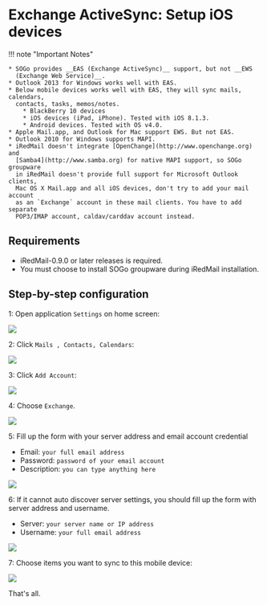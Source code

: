 # Exchange ActiveSync: Setup iOS devices

!!! note "Important Notes"

    * SOGo provides __EAS (Exchange ActiveSync)__ support, but not __EWS
      (Exchange Web Service)__.
    * Outlook 2013 for Windows works well with EAS.
    * Below mobile devices works well with EAS, they will sync mails, calendars,
      contacts, tasks, memos/notes.
        * BlackBerry 10 devices
        * iOS devices (iPad, iPhone). Tested with iOS 8.1.3.
        * Android devices. Tested with OS v4.0.
    * Apple Mail.app, and Outlook for Mac support EWS. But not EAS.
    * Outlook 2010 for Windows supports MAPI.
    * iRedMail doesn't integrate [OpenChange](http://www.openchange.org) and
      [Samba4](http://www.samba.org) for native MAPI support, so SOGo groupware
      in iRedMail doesn't provide full support for Microsoft Outlook clients,
      Mac OS X Mail.app and all iOS devices, don't try to add your mail account
      as an `Exchange` account in these mail clients. You have to add separate
      POP3/IMAP account, caldav/carddav account instead.

## Requirements

* iRedMail-0.9.0 or later releases is required.
* You must choose to install SOGo groupware during iRedMail installation.

## Step-by-step configuration

1: Open application `Settings` on home screen:

![](./images/sogo/ios.settings.png)

2: Click `Mails , Contacts, Calendars`:

![](./images/sogo/ios.settings.accounts.png)

3: Click `Add Account`:

![](./images/sogo/ios.settings.accounts.add.png)

4: Choose `Exchange`.

![](./images/sogo/ios.settings.accounts.add.exchange.png)

5: Fill up the form with your server address and email account credential

* Email: `your full email address`
* Password: `password of your email account`
* Description: `you can type anything here`

![](./images/sogo/ios.exchange.1.png)

6: If it cannot auto discover server settings, you should fill up the form
   with server address and username.

* Server: `your server name or IP address`
* Username: `your full email address`

![](./images/sogo/ios.exchange.2.png)

7: Choose items you want to sync to this mobile device:

![](./images/sogo/ios.exchange.sync.items.png)

That's all.
